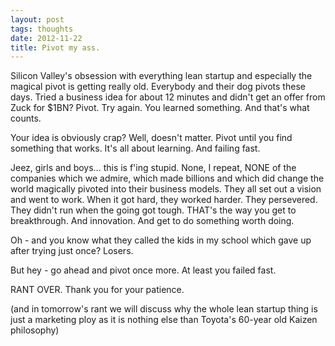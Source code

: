 ```yaml
---
layout: post
tags: thoughts
date: 2012-11-22
title: Pivot my ass.
---
```

Silicon Valley's obsession with everything lean startup and especially the magical pivot is getting really old. Everybody and their dog pivots these days. Tried a business idea for about 12 minutes and didn't get an offer from Zuck for $1BN? Pivot. Try again. You learned something. And that's what counts.

Your idea is obviously crap? Well, doesn't matter. Pivot until you find something that works. It's all about learning. And failing fast.

Jeez, girls and boys… this is f'ing stupid. None, I repeat, NONE of the companies which we admire, which made billions and which did change the world magically pivoted into their business models. They all set out a vision and went to work. When it got hard, they worked harder. They persevered. They didn't run when the going got tough. THAT's the way you get to breakthrough. And innovation. And get to do something worth doing.

Oh - and you know what they called the kids in my school which gave up after trying just once? Losers.

But hey - go ahead and pivot once more. At least you failed fast.

RANT OVER. Thank you for your patience.

(and in tomorrow's rant we will discuss why the whole lean startup thing is just a marketing ploy as it is nothing else than Toyota's 60-year old Kaizen philosophy)